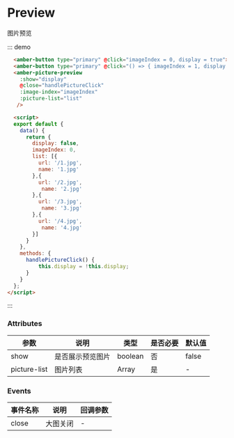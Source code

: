 # Preview 
  图片预览

::: demo
```html
  <amber-button type="primary" @click="imageIndex = 0, display = true">预览图片</amber-button>
  <amber-button type="primary" @click="() => { imageIndex = 1, display = true }">预览第2张图片</amber-button>
  <amber-picture-preview 
    :show="display" 
    @close="handlePictureClick" 
    :image-index="imageIndex"
    :picture-list="list" 
   />

  <script>
  export default {
    data() {
      return {
        display: false,
        imageIndex: 0,
        list: [{
          url: '/1.jpg',
          name: '1.jpg'
        },{
          url: '/2.jpg',
           name: '2.jpg'
        },{
          url: '/3.jpg',
           name: '3.jpg'
        },{
          url: '/4.jpg',
           name: '4.jpg'
        }]
      }
    },
    methods: {
      handlePictureClick() {
          this.display = !this.display;
      }
    }
  };
</script>
```
:::

### Attributes


| 参数 | 说明 | 类型 | 是否必要 | 默认值 |
| --- | ---  | --- |  ---    | --- |
| show | 是否展示预览图片 | boolean | 否 | false |
| picture-list | 图片列表 | Array | 是 | - |


### Events
| 事件名称 | 说明 | 回调参数 | 
| --- | ---  | --- |  
| close| 大图关闭 | - |

<script>
  export default {
    data() {
      return {
        isShow: true,
        list: [{
          url: '/1.jpg',
          name: '1.jpg'
        },{
          url: '/2.jpg',
           name: '2.jpg'
        },{
          url: '/3.jpg',
           name: '3.jpg'
        },{
          url: '/4.jpg',
           name: '4.jpg'
        }]
      }
    },
    methods: {
      handlePictureClick() {
          this.isShow = false;
      }
    }
  };
</script>
